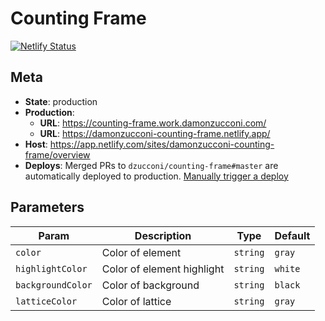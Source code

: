 # Counting Frame

[![Netlify Status](https://api.netlify.com/api/v1/badges/601e171a-fd70-4b31-8f64-def4452bc5cf/deploy-status)](https://app.netlify.com/sites/damonzucconi-counting-frame/deploys)

## Meta

- **State**: production
- **Production**:
  - **URL**: https://counting-frame.work.damonzucconi.com/
  - **URL**: https://damonzucconi-counting-frame.netlify.app/
- **Host**: https://app.netlify.com/sites/damonzucconi-counting-frame/overview
- **Deploys**: Merged PRs to `dzucconi/counting-frame#master` are automatically deployed to production. [Manually trigger a deploy](https://app.netlify.com/sites/damonzucconi-counting-frame/deploys)

## Parameters

| Param             | Description                | Type     | Default |
| ----------------- | -------------------------- | -------- | ------- |
| `color`           | Color of element           | `string` | `gray`  |
| `highlightColor`  | Color of element highlight | `string` | `white` |
| `backgroundColor` | Color of background        | `string` | `black` |
| `latticeColor`    | Color of lattice           | `string` | `gray`  |
